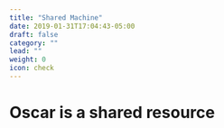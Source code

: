 ```yaml
---
title: "Shared Machine"
date: 2019-01-31T17:04:43-05:00
draft: false
category: ""
lead: ""
weight: 0
icon: check
---
```


# Oscar is a shared resource
